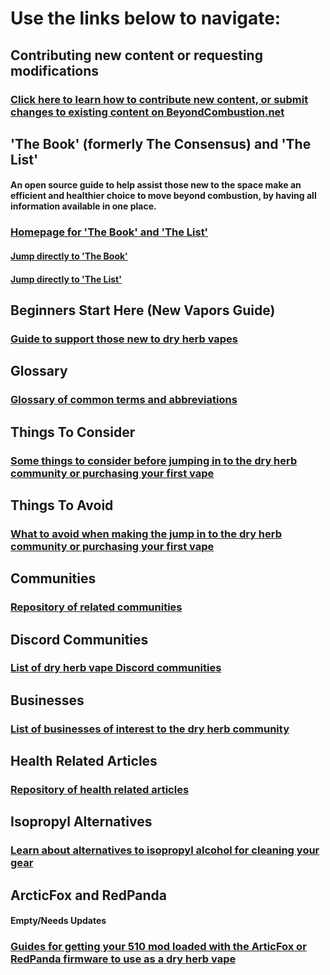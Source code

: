 # Use the links below to navigate:

## Contributing new content or requesting modifications
### [Click here to learn how to contribute new content, or submit changes to existing content on BeyondCombustion.net](https://beyondcombustion.net/How-To-Contribute)

## 'The Book' (formerly The Consensus) and 'The List'
#### An open source guide to help assist those new to the space make an efficient and healthier choice to move beyond combustion, by having all information available in one place.
### [Homepage for 'The Book' and 'The List'](https://beyondcombustion.net/The-Book-fka-The-Consensus/)
#### [Jump directly to 'The Book'](https://beyondcombustion.net/The-Book-fka-The-Consensus/#the-book)
#### [Jump directly to 'The List'](https://beyondcombustion.net/The-Book-fka-The-Consensus/#the-list)

## Beginners Start Here (New Vapors Guide)
### [Guide to support those new to dry herb vapes](https://beyondcombustion.net/Beginners-Start-Here)

## Glossary
### [Glossary of common terms and abbreviations](https://beyondcombustion.net/Glossary)

## Things To Consider
### [Some things to consider before jumping in to the dry herb community or purchasing your first vape](https://beyondcombustion.net/Things-To-Consider)

## Things To Avoid
### [What to avoid when making the jump in to the dry herb community or purchasing your first vape](https://beyondcombustion.net/Things-To-Avoid)

## Communities
### [Repository of related communities](https://beyondcombustion.net/Communities)

## Discord Communities
### [List of dry herb vape Discord communities](https://beyondcombustion.net/Discord-Communities)

## Businesses
### [List of businesses of interest to the dry herb community](https://www.beyondcombustion.net/Businesses/)

## Health Related Articles
### [Repository of health related articles](https://beyondcombustion.net/Health-Related-Articles)

## Isopropyl Alternatives
### [Learn about alternatives to isopropyl alcohol for cleaning your gear](https://beyondcombustion.net/Isopropyl-Alternatives)

## ArcticFox and RedPanda 
#### **Empty/Needs Updates**
### [Guides for getting your 510 mod loaded with the ArticFox or RedPanda firmware to use as a dry herb vape](https://beyondcombustion.net/ArcticFox-and-RedPanda)
